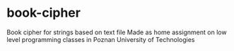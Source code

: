 # book-cipher
Book cipher for strings based on text file
Made as home assignment on low level programming classes in Poznan University of Technologies
